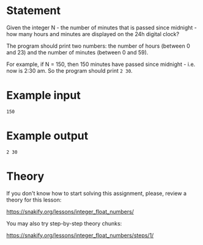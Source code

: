 # Statement

Given the integer N - the number of minutes that is passed since midnight - how many hours and minutes are displayed on the 24h digital clock?

The program should print two numbers: the number of hours (between 0 and 23) and the number of minutes (between 0 and 59).

For example, if N = 150, then 150 minutes have passed since midnight - i.e. now is 2:30 am. So the program should print `2 30`.


# Example input

```
150
```

# Example output

```
2 30
```

# Theory

If you don't know how to start solving this assignment, please, review a theory for this lesson:

https://snakify.org/lessons/integer_float_numbers/

You may also try step-by-step theory chunks:

https://snakify.org/lessons/integer_float_numbers/steps/1/